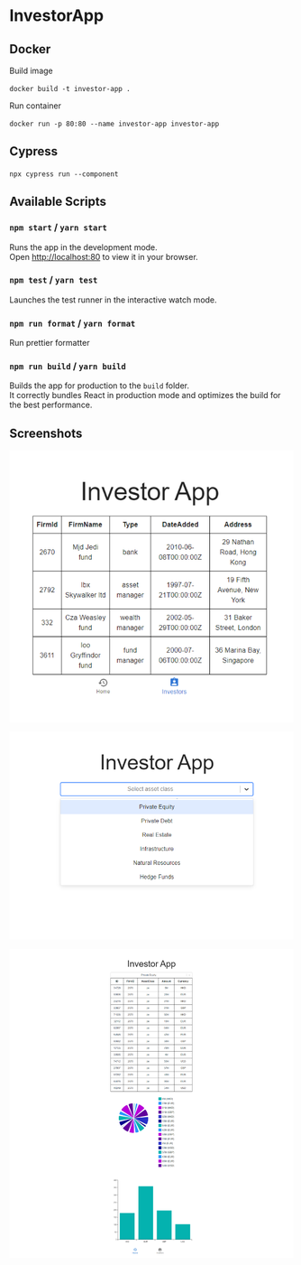 # InvestorApp

## Docker

Build image

`docker build -t investor-app .`

Run container

`docker run -p 80:80 --name investor-app investor-app`

## Cypress

`npx cypress run --component`

## Available Scripts

### `npm start` / `yarn start`

Runs the app in the development mode.\
Open [http://localhost:80](http://localhost:80) to view it in your browser.

### `npm test` / `yarn test`

Launches the test runner in the interactive watch mode.

### `npm run format` / `yarn format`

Run prettier formatter

### `npm run build` / `yarn build`

Builds the app for production to the `build` folder.\
It correctly bundles React in production mode and optimizes the build for the best performance.

## Screenshots

![investors](https://github.com/GarciaPL/InvestorApp/blob/main/screenshots/investors.PNG?raw=true)

![asset classes](https://github.com/GarciaPL/InvestorApp/blob/main/screenshots/asset_classes.PNG?raw=true)

![investor commitments](https://github.com/GarciaPL/InvestorApp/blob/main/screenshots/investor_commitments.PNG?raw=true)
